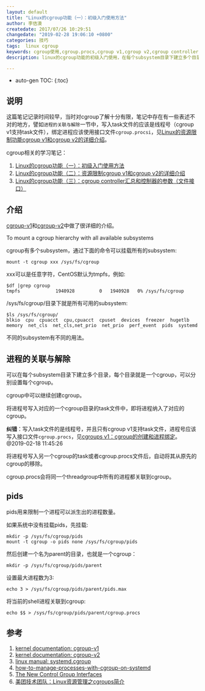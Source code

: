 ```yaml
---
layout: default
title: "Linux的cgroup功能（一）：初级入门使用方法"
author: 李佶澳
createdate: 2017/07/26 10:29:51
changedate: "2019-02-28 19:06:10 +0800"
categories: 技巧
tags:  linux cgroup
keywords: cgroup使用,cgroup.procs,cgroup v1,cgroup v2,cgroup controller,linux资源控制器,资源隔离
description: linux的cgroup功能的初级入门使用，在每个subsystem目录下建立多个目录，每个目录就是一个cgroup，可以分别设置每个cgroup，cgroup中可以继续创建cgroup。

---
```


* auto-gen TOC:
{:toc}

## 说明

这篇笔记记录时间较早，当时对cgroup了解十分有限，笔记中存在有一些表述不对的地方，譬如`进程的关联与解除`一节中，写入task文件的应该是线程号（cgroup v1支持task文件），绑定进程应该使用接口文件`cgroup.procsi`，见[Linux的资源限制功能cgroup v1和cgroup v2的详细介绍](https://www.lijiaocn.com/%E6%8A%80%E5%B7%A7/2019/01/28/linux-tool-cgroup-detail.html#cgroups-v1cgroup%E7%9A%84%E5%88%9B%E5%BB%BA%E5%92%8C%E8%BF%9B%E7%A8%8B%E7%BB%91%E5%AE%9A)。

cgroup相关的学习笔记：

1. [Linux的cgroup功能（一）：初级入门使用方法](https://www.lijiaocn.com/%E6%8A%80%E5%B7%A7/2017/07/26/linux-tool-cgroup.html)
2. [Linux的cgroup功能（二）：资源限制cgroup v1和cgroup v2的详细介绍](https://www.lijiaocn.com/%E6%8A%80%E5%B7%A7/2019/01/28/linux-tool-cgroup-detail.html)
3. [Linux的cgroup功能（三）：cgroup controller汇总和控制器的参数（文件接口）](https://www.lijiaocn.com/%E6%8A%80%E5%B7%A7/2019/02/18/linux-tool-cgroup-parameters.html)

## 介绍

[cgroup-v1][1]和[cgroup-v2][2]中做了很详细的介绍。

To mount a cgroup hierarchy with all available subsystems

cgroup有多个subsystem，通过下面的命令可以挂载所有的subsystem:

	mount -t cgroup xxx /sys/fs/cgroup

xxx可以是任意字符，CentOS默认为tmpfs，例如:

	$df |grep cgroup
	tmpfs             1940928         0   1940928   0% /sys/fs/cgroup

/sys/fs/cgroup/目录下就是所有可用的subsystem:

	$ls /sys/fs/cgroup/
	blkio  cpu  cpuacct  cpu,cpuacct  cpuset  devices  freezer  hugetlb  
	memory  net_cls  net_cls,net_prio  net_prio  perf_event  pids  systemd

不同的subsystem有不同的用法。

## 进程的关联与解除

可以在每个subsystem目录下建立多个目录，每个目录就是一个cgroup，可以分别设置每个cgroup。

cgroup中可以继续创建cgroup。

将进程号写入对应的一个cgroup目录的task文件中，即将进程纳入了对应的cgroup。

**纠错**：写入task文件的是线程号，并且只有cgroup v1支持task文件，进程号应该写入接口文件`cgroup.procs`，见[cgroups v1：cgroup的创建和进程绑定](https://www.lijiaocn.com/%E6%8A%80%E5%B7%A7/2019/01/28/linux-tool-cgroup-detail.html#cgroups-v1cgroup%E7%9A%84%E5%88%9B%E5%BB%BA%E5%92%8C%E8%BF%9B%E7%A8%8B%E7%BB%91%E5%AE%9A)。@2019-02-18 11:45:26

将进程号写入另一个cgroup的task或者cgroup.procs文件后，自动将其从原先的cgroup的移除。

cgroup.procs会将同一个threadgroup中所有的进程都关联到cgroup。

## pids

pids用来限制一个进程可以派生出的进程数量。

如果系统中没有挂载pids，先挂载:

	mkdir -p /sys/fs/cgroup/pids
	mount -t cgroup -o pids none /sys/fs/cgroup/pids

然后创建一个名为parent的目录，也就是一个cgroup：

	mkdir -p /sys/fs/cgroup/pids/parent

设置最大进程数为3:

	echo 3 > /sys/fs/cgroup/pids/parent/pids.max

将当前的shell进程关联到cgroup:

	echo $$ > /sys/fs/cgroup/pids/parent/cgroup.procs

## 参考

1. [kernel documentation: cgroup-v1][1]
2. [kernel documentation: cgroup-v2][2]
3. [linux manual: systemd.cgroup][3]
4. [how-to-manage-processes-with-cgroup-on-systemd][4]
5. [The New Control Group Interfaces][5]
6. [美团技术团队：Linux资源管理之cgroups简介][6]

[1]: https://www.kernel.org/doc/Documentation/cgroup-v1/  "cgroup-v1" 
[2]: https://www.kernel.org/doc/Documentation/cgroup-v2.txt  "cgroup-v2"
[3]: http://man7.org/linux/man-pages/man5/systemd.cgroup.5.html  "systemd.cgroup"
[4]: https://linuxaria.com/article/how-to-manage-processes-with-cgroup-on-systemd  "how-to-manage-processes-with-cgroup-on-systemd"
[5]: https://www.freedesktop.org/wiki/Software/systemd/ControlGroupInterface/ "The New Control Group Interfaces"
[6]: https://tech.meituan.com/2015/03/31/cgroups.html "美团技术团队：Linux资源管理之cgroups简介"
